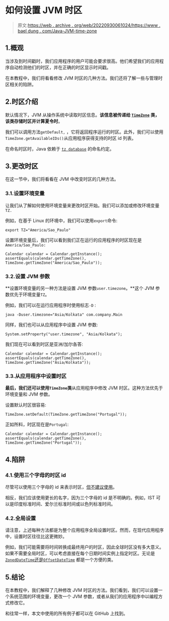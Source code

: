 # 如何设置 JVM 时区

> 原文:[https://web . archive . org/web/20220930061024/https://www . bael dung . com/Java-JVM-time-zone](https://web.archive.org/web/20220930061024/https://www.baeldung.com/java-jvm-time-zone)

## 1.概观

当涉及到时间戳时，我们应用程序的用户可能会要求很高。他们希望我们的应用程序自动检测他们的时区，并在正确的时区显示时间戳。

在本教程中，我们将看看修改 JVM 时区的几种方法。我们还将了解一些与管理时区相关的陷阱。

## 2.时区介绍

默认情况下，JVM 从操作系统中读取时区信息。**该信息被传递给 [`TimeZone`](https://web.archive.org/web/20221108234443/https://docs.oracle.com/en/java/javase/11/docs/api/java.base/java/util/TimeZone.html) 类，该类存储时区并计算夏令时**。

我们可以调用方法`getDefault,` ，它将返回程序运行的时区。此外，我们可以使用`TimeZone.getAvailableIDs()`从应用程序获得支持的时区 id 列表。

在命名时区时，Java 依赖于 [`tz database`](https://web.archive.org/web/20221108234443/https://en.wikipedia.org/wiki/List_of_tz_database_time_zones#List) 的命名约定。

## 3.更改时区

在这一节中，我们将看看在 JVM 中改变时区的几种方法。

### 3.1.设置环境变量

让我们从了解如何使用环境变量来更改时区开始。我们可以添加或修改环境变量`TZ.`

例如，在基于 Linux 的环境中，我们可以使用`export`命令:

```
export TZ="America/Sao_Paulo"
```

设置环境变量后，我们可以看到我们正在运行的应用程序的时区现在是`America/Sao_Paulo:`

```
Calendar calendar = Calendar.getInstance();
assertEquals(calendar.getTimeZone(), TimeZone.getTimeZone("America/Sao_Paulo"));
```

### 3.2.设置 JVM 参数

**设置环境变量的另一种方法是设置 JVM 参数`user.timezone`。**这个 JVM 参数优先于环境变量`TZ`。

例如，我们可以在运行应用程序时使用标志`-D` :

```
java -Duser.timezone="Asia/Kolkata" com.company.Main
```

同样，我们也可以从应用程序中设置 JVM 参数:

```
System.setProperty("user.timezone", "Asia/Kolkata");
```

我们现在可以看到时区是亚洲/加尔各答:

```
Calendar calendar = Calendar.getInstance();
assertEquals(calendar.getTimeZone(), TimeZone.getTimeZone("Asia/Kolkata"));
```

### 3.3.从应用程序中设置时区

**最后，我们还可以使用`TimeZone`类**从应用程序中修改 JVM 时区。这种方法优先于环境变量和 JVM 参数。

设置默认时区很容易:

```
TimeZone.setDefault(TimeZone.getTimeZone("Portugal"));
```

正如所料，时区现在是`Portugal`:

```
Calendar calendar = Calendar.getInstance();
assertEquals(calendar.getTimeZone(), TimeZone.getTimeZone("Portugal"));
```

## 4.陷阱

### 4.1.使用三个字母的时区 id

尽管可以使用三个字母的 id 来表示时区，[但不建议使用](https://web.archive.org/web/20221108234443/https://docs.oracle.com/en/java/javase/11/docs/api/java.base/java/util/TimeZone.html)。

相反，我们应该使用更长的名字，因为三个字母的 id 是不明确的。例如，IST 可以是印度标准时间、爱尔兰标准时间或以色列标准时间。

### 4.2.全局设置

请注意，上述每种方法都是为整个应用程序全局设置时区。然而，在现代应用程序中，设置时区往往比这更微妙。

例如，我们可能需要将时间转换成最终用户的时区，因此全球时区没有多大意义。如果不需要全局时区，可以考虑直接在每个日期时间实例上指定时区。无论是 [`ZonedDateTime`还是`OffsetDateTime`](/web/20221108234443/https://www.baeldung.com/java-zoneddatetime-offsetdatetime) 都是一个方便的类。

## 5.结论

在本教程中，我们解释了几种修改 JVM 时区的方法。我们看到，我们可以设置一个系统范围的环境变量，更改一个 JVM 参数，或者从我们的应用程序中以编程方式修改它。

和往常一样，本文中使用的所有例子都可以在 GitHub 上找到。